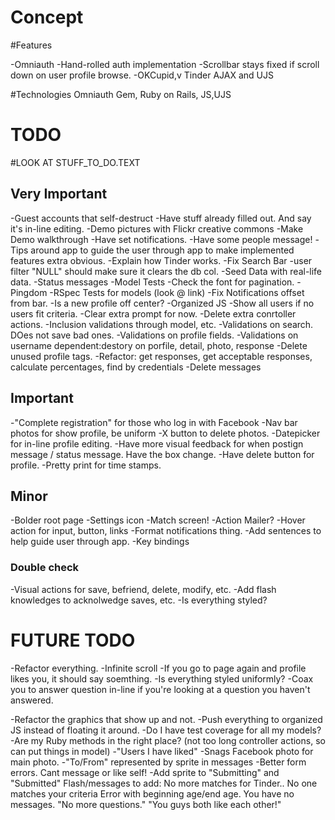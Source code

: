 # Concept


#Features

-Omniauth
-Hand-rolled auth implementation
-Scrollbar stays fixed if scroll down on user profile browse.
-OKCupid,v Tinder
AJAX and UJS

#Technologies
Omniauth Gem, Ruby on Rails, JS,UJS


# TODO

#LOOK AT STUFF_TO_DO.TEXT

## Very Important
  -Guest accounts that self-destruct
    -Have stuff already filled out. And say it's in-line editing.
    -Demo pictures with Flickr creative commons
    -Make Demo walkthrough
    -Have set notifications.
    -Have some people message!
    -Tips around app to guide the user through app to make implemented features extra obvious.
    -Explain how Tinder works.
  -Fix Search Bar
    -user filter "NULL" should make sure it clears the db col.
  -Seed Data with real-life data.
    -Status messages
  -Model Tests
  -Check the font for pagination.
  -Pingdom
  -RSpec Tests for models (look @ link)
  -Fix Notifications offset from bar.
  -Is a new profile off center?
  -Organized JS
  -Show all users if no users fit criteria.
  -Clear extra prompt for now.
  -Delete extra conrtoller actions.
  -Inclusion validations through model, etc.
  -Validations on search. DOes not save bad ones.
  -Validations on profile fields.
  -Validations on username
  dependent:destory on porfile, detail, photo, response
  -Delete unused profile tags.
  -Refactor: get responses, get acceptable responses, calculate percentages, find by credentials
  -Delete messages

## Important
  -"Complete registration" for those who log in with Facebook
  -Nav bar photos for show profile, be uniform
  -X button to delete photos.
  -Datepicker for in-line profile editing.
  -Have more visual feedback for when postign message / status message. Have the box change.
  -Have delete button for profile.
  -Pretty print for time stamps.

## Minor
  -Bolder root page
  -Settings icon
  -Match screen!
  -Action Mailer?
  -Hover action for input, button, links
  -Format notifications thing.
  -Add sentences to help guide user through app.
  -Key bindings


### Double check
  -Visual actions for save, befriend, delete, modify, etc.
  -Add flash knowledges to acknolwedge saves, etc.
  -Is everything styled?


# FUTURE TODO
  -Refactor everything.
  -Infinite scroll
  -If you go to page again and profile likes you, it should say soemthing.
  -Is everything styled uniformly?
  -Coax you to answer question in-line if you're looking at a question you haven't answered.

  -Refactor the graphics that show up and not.
  -Push everything to organized JS instead of floating it around.
  -Do I have test coverage for all my models?
  -Are my Ruby methods in the right place? (not too long controller actions, so can put things in model)
  -"Users I have liked"
  -Snags Facebook photo for main photo.
  -"To/From" represented by sprite in messages
  -Better form errors.
  Cant message or like self!
  -Add sprite to "Submitting" and "Submitted"
  Flash/messages to add:
  No more matches for Tinder..
  No one matches your criteria
  Error with beginning age/end age.
  You have no messages.
  "No more questions."
  "You guys both like each other!"


